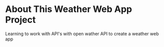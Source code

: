 # About This Weather Web App Project
Learning to work with API's with open wather API to create a weather web app
